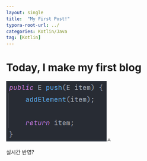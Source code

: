 ```yaml
---
layout: single
title:  "My First Post!"
typora-root-url: ../
categories: Kotlin/Java
tag: [Kotlin]
---
```


# Today, I make my first blog



![1.2.1](/images/2024-04-15-first/1.2.1.png)ㅅ





실시간 반영?
